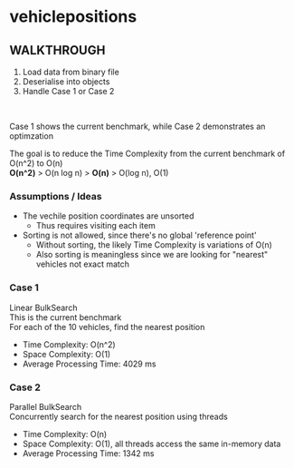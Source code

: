 # vehiclepositions
 
## WALKTHROUGH
1. Load data from binary file
2. Deserialise into objects 
3. Handle Case 1 or Case 2 

<br />

Case 1 shows the current benchmark, while Case 2 demonstrates an optimzation  

The goal is to reduce the Time Complexity from the current benchmark of O(n^2) to O(n)   
**O(n^2)** > O(n log n) > **O(n)** > O(log n), O(1)  


### Assumptions / Ideas
* The vechile position coordinates are unsorted
   * Thus requires visiting each item
* Sorting is not allowed, since there's no global 'reference point'
   * Without sorting, the likely Time Complexity is variations of O(n)
   * Also sorting is meaningless since we are looking for "nearest" vehicles not exact match

### Case 1
Linear BulkSearch  
 This is the current benchmark  
 For each of the 10 vehicles, find the nearest position  
 * Time Complexity: O(n^2)  
 * Space Complexity: O(1)  
 * Average Processing Time: 4029 ms  
 
 ### Case 2
Parallel BulkSearch  
Concurrently search for the nearest position using threads
 * Time Complexity: O(n)  
 * Space Complexity: O(1),  all threads access the same in-memory data  
 * Average Processing Time: 1342 ms  

